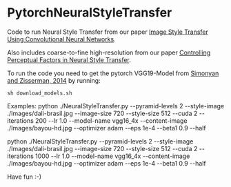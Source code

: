# PytorchNeuralStyleTransfer

Code to run Neural Style Transfer from our paper [Image Style Transfer Using Convolutional Neural Networks](http://www.cv-foundation.org/openaccess/content_cvpr_2016/html/Gatys_Image_Style_Transfer_CVPR_2016_paper.html).

Also includes coarse-to-fine high-resolution from our paper [Controlling Perceptual Factors in Neural Style Transfer](https://arxiv.org/abs/1611.07865).

To run the code you need to get the pytorch VGG19-Model from [Simonyan and Zisserman, 2014](https://arxiv.org/abs/1409.1556) by running: 

`sh download_models.sh`

Examples:
  python ./NeuralStyleTransfer.py --pyramid-levels 2 --style-image ./Images/dali-brasil.jpg --image-size 720 --style-size 512 --cuda 2 --iterations 200 --lr 1.0 --model-name vgg16_4x --content-image ./Images/bayou-hd.jpg --optimizer adam --eps 1e-4 --beta1 0.9 --half

python ./NeuralStyleTransfer.py --pyramid-levels 2 --style-image ./Images/dali-brasil.jpg --image-size 720 --style-size 512 --cuda 2 --iterations 1000 --lr 1.0 --model-name vgg16_4x --content-image ./Images/bayou-hd.jpg --optimizer adam --eps 1e-4 --beta1 0.9 --half 

Have fun :-)
